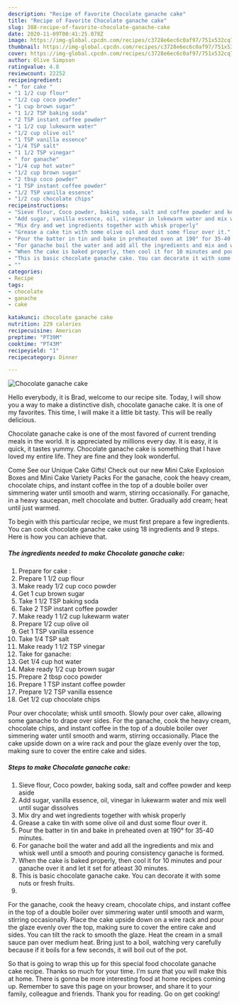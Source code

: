 ```yaml
---
description: "Recipe of Favorite Chocolate ganache cake"
title: "Recipe of Favorite Chocolate ganache cake"
slug: 388-recipe-of-favorite-chocolate-ganache-cake
date: 2020-11-09T00:41:25.078Z
image: https://img-global.cpcdn.com/recipes/c3728e6ec6c0af97/751x532cq70/chocolate-ganache-cake-recipe-main-photo.jpg
thumbnail: https://img-global.cpcdn.com/recipes/c3728e6ec6c0af97/751x532cq70/chocolate-ganache-cake-recipe-main-photo.jpg
cover: https://img-global.cpcdn.com/recipes/c3728e6ec6c0af97/751x532cq70/chocolate-ganache-cake-recipe-main-photo.jpg
author: Olive Simpson
ratingvalue: 4.8
reviewcount: 22252
recipeingredient:
- " for cake "
- "1 1/2 cup flour"
- "1/2 cup coco powder"
- "1 cup brown sugar"
- "1 1/2 TSP baking soda"
- "2 TSP instant coffee powder"
- "1 1/2 cup lukewarm water"
- "1/2 cup olive oil"
- "1 TSP vanilla essence"
- "1/4 TSP salt"
- "1 1/2 TSP vinegar"
- " for ganache"
- "1/4 cup hot water"
- "1/2 cup brown sugar"
- "2 tbsp coco powder"
- "1 TSP instant coffee powder"
- "1/2 TSP vanilla essence"
- "1/2 cup chocolate chips"
recipeinstructions:
- "Sieve flour, Coco powder, baking soda, salt and coffee powder and keep aside"
- "Add sugar, vanilla essence, oil, vinegar in lukewarm water and mix well until sugar dissolves"
- "Mix dry and wet ingredients together with whisk properly"
- "Grease a cake tin with some olive oil and dust some flour over it."
- "Pour the batter in tin and bake in preheated oven at 190° for 35-40 minutes."
- "For ganache boil the water and add all the ingredients and mix and whisk well until a smooth and pouring consistency ganache is formed."
- "When the cake is baked properly, then cool it for 10 minutes and pour ganache over it and let it set for atleast 30 minutes."
- "This is basic chocolate ganache cake. You can decorate it with some nuts or fresh fruits."
- ""
categories:
- Recipe
tags:
- chocolate
- ganache
- cake

katakunci: chocolate ganache cake 
nutrition: 229 calories
recipecuisine: American
preptime: "PT39M"
cooktime: "PT43M"
recipeyield: "1"
recipecategory: Dinner

---
```



![Chocolate ganache cake](https://img-global.cpcdn.com/recipes/c3728e6ec6c0af97/751x532cq70/chocolate-ganache-cake-recipe-main-photo.jpg)

Hello everybody, it is Brad, welcome to our recipe site. Today, I will show you a way to make a distinctive dish, chocolate ganache cake. It is one of my favorites. This time, I will make it a little bit tasty. This will be really delicious.

Chocolate ganache cake is one of the most favored of current trending meals in the world. It is appreciated by millions every day. It is easy, it is quick, it tastes yummy. Chocolate ganache cake is something that I have loved my entire life. They are fine and they look wonderful.

Come See our Unique Cake Gifts! Check out our new Mini Cake Explosion Boxes and Mini Cake Variety Packs For the ganache, cook the heavy cream, chocolate chips, and instant coffee in the top of a double boiler over simmering water until smooth and warm, stirring occasionally. For ganache, in a heavy saucepan, melt chocolate and butter. Gradually add cream; heat until just warmed.


To begin with this particular recipe, we must first prepare a few ingredients. You can cook chocolate ganache cake using 18 ingredients and 9 steps. Here is how you can achieve that.

<!--inarticleads1-->

##### The ingredients needed to make Chocolate ganache cake:

1. Prepare  for cake :
1. Prepare 1 1/2 cup flour
1. Make ready 1/2 cup coco powder
1. Get 1 cup brown sugar
1. Take 1 1/2 TSP baking soda
1. Take 2 TSP instant coffee powder
1. Make ready 1 1/2 cup lukewarm water
1. Prepare 1/2 cup olive oil
1. Get 1 TSP vanilla essence
1. Take 1/4 TSP salt
1. Make ready 1 1/2 TSP vinegar
1. Take  for ganache:
1. Get 1/4 cup hot water
1. Make ready 1/2 cup brown sugar
1. Prepare 2 tbsp coco powder
1. Prepare 1 TSP instant coffee powder
1. Prepare 1/2 TSP vanilla essence
1. Get 1/2 cup chocolate chips


Pour over chocolate; whisk until smooth. Slowly pour over cake, allowing some ganache to drape over sides. For the ganache, cook the heavy cream, chocolate chips, and instant coffee in the top of a double boiler over simmering water until smooth and warm, stirring occasionally. Place the cake upside down on a wire rack and pour the glaze evenly over the top, making sure to cover the entire cake and sides. 

<!--inarticleads2-->

##### Steps to make Chocolate ganache cake:

1. Sieve flour, Coco powder, baking soda, salt and coffee powder and keep aside
1. Add sugar, vanilla essence, oil, vinegar in lukewarm water and mix well until sugar dissolves
1. Mix dry and wet ingredients together with whisk properly
1. Grease a cake tin with some olive oil and dust some flour over it.
1. Pour the batter in tin and bake in preheated oven at 190° for 35-40 minutes.
1. For ganache boil the water and add all the ingredients and mix and whisk well until a smooth and pouring consistency ganache is formed.
1. When the cake is baked properly, then cool it for 10 minutes and pour ganache over it and let it set for atleast 30 minutes.
1. This is basic chocolate ganache cake. You can decorate it with some nuts or fresh fruits.
1. 


For the ganache, cook the heavy cream, chocolate chips, and instant coffee in the top of a double boiler over simmering water until smooth and warm, stirring occasionally. Place the cake upside down on a wire rack and pour the glaze evenly over the top, making sure to cover the entire cake and sides. You can tilt the rack to smooth the glaze. Heat the cream in a small sauce pan over medium heat. Bring just to a boil, watching very carefully because if it boils for a few seconds, it will boil out of the pot. 

So that is going to wrap this up for this special food chocolate ganache cake recipe. Thanks so much for your time. I'm sure that you will make this at home. There is gonna be more interesting food at home recipes coming up. Remember to save this page on your browser, and share it to your family, colleague and friends. Thank you for reading. Go on get cooking!
